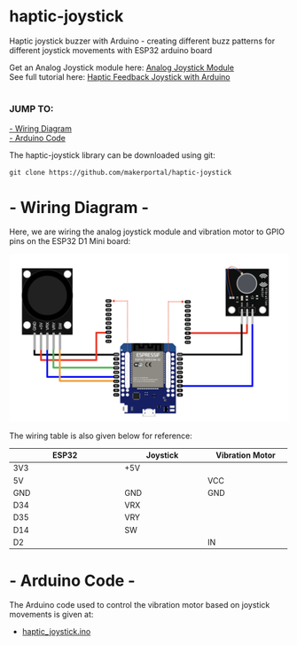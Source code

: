 # haptic-joystick
Haptic joystick buzzer with Arduino - creating different buzz patterns for different joystick movements with ESP32 arduino board

Get an Analog Joystick module here: [Analog Joystick Module](https://makersportal.com/shop/mini-gps-module-atgm336h-antenna) <br>
See full tutorial here: [Haptic Feedback Joystick with Arduino](https://makersportal.com/blog/haptic-feedback-joystick-with-arduino) <br>

# 
### JUMP TO:
<a href="#wiring">- Wiring Diagram</a><br>
<a href="#arduino">- Arduino Code</a><br>

The haptic-joystick library can be downloaded using git:

    git clone https://github.com/makerportal/haptic-joystick

<a id="wiring"></a>
# - Wiring Diagram -
Here, we are wiring the analog joystick module and vibration motor to GPIO pins on the ESP32 D1 Mini board:

![Haptic Joystick + ESP32 wiring](/images/wiring_diagram.png)

The wiring table is also given below for reference:

<table class="tg" style="undefined;table-layout: fixed; width: 502px">
<colgroup>
<col style="width: 201px">
<col style="width: 150px">
<col style="width: 151px">
</colgroup>
<thead>
  <tr>
    <th class="tg-qblo">ESP32</th>
    <th class="tg-qblo">Joystick</th>
    <th class="tg-qblo">Vibration Motor</th>
  </tr>
</thead>
<tbody>
  <tr>
    <td class="tg-nqrr">3V3</td>
    <td class="tg-nqrr">+5V</td>
    <td class="tg-nqrr"></td>
  </tr>
  <tr>
    <td class="tg-g1p2">5V</td>
    <td class="tg-g1p2"></td>
    <td class="tg-g1p2">VCC</td>
  </tr>
  <tr>
    <td class="tg-nqrr">GND</td>
    <td class="tg-nqrr">GND</td>
    <td class="tg-nqrr">GND</td>
  </tr>
  <tr>
    <td class="tg-g1p2">D34</td>
    <td class="tg-g1p2">VRX</td>
    <td class="tg-g1p2"></td>
  </tr>
  <tr>
    <td class="tg-nqrr">D35</td>
    <td class="tg-nqrr">VRY</td>
    <td class="tg-nqrr"></td>
  </tr>
  <tr>
    <td class="tg-g1p2">D14</td>
    <td class="tg-g1p2">SW</td>
    <td class="tg-g1p2"></td>
  </tr>
  <tr>
    <td class="tg-nqrr">D2</td>
    <td class="tg-sr7s"></td>
    <td class="tg-nqrr">IN</td>
  </tr>
</tbody>
</table>

<a id="arduino"></a>
# - Arduino Code -
The Arduino code used to control the vibration motor based on joystick movements is given at:

- [haptic_joystick.ino](haptic_joystick.ino)
